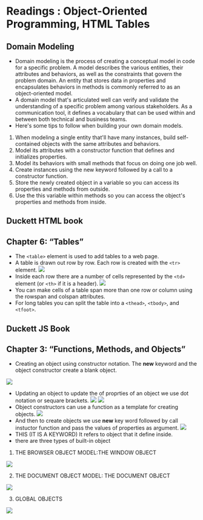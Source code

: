 # Readings : Object-Oriented Programming, HTML Tables
## Domain Modeling
* Domain modeling is the process of creating a conceptual model in code for a specific problem. A model describes the various entities, their attributes and behaviors, as well as the constraints that govern the problem domain. An entity that stores data in properties and encapsulates behaviors in methods is commonly referred to as an object-oriented model.
* A domain model that's articulated well can verify and validate the understanding of a specific problem among various stakeholders. As a communication tool, it defines a vocabulary that can be used within and between both technical and business teams.
* Here's some tips to follow when building your own domain models.

1. When modeling a single entity that'll have many instances, build self-contained objects with the same attributes and behaviors.
2. Model its attributes with a constructor function that defines and initializes properties.
3. Model its behaviors with small methods that focus on doing one job well.
4. Create instances using the new keyword followed by a call to a constructor function.
5. Store the newly created object in a variable so you can access its properties and methods from outside.
6. Use the this variable within methods so you can access the object's properties and methods from inside.

## Duckett HTML book
## Chapter 6: “Tables”
* The `<table>` element is used to add tables to a web
page.
* A table is drawn out row by row. Each row is created
with the `<tr>` element.
![](imgs5/Capture1.PNG)
* Inside each row there are a number of cells
represented by the `<td>` element (or `<th>` if it is a
header).
![](imgs5/Capture2.PNG)
* You can make cells of a table span more than one row
or column using the rowspan and colspan attributes.
* For long tables you can split the table into a `<thead>`,
`<tbody>`, and `<tfoot>`.
## Duckett JS Book
## Chapter 3: “Functions, Methods, and Objects”
* Creating an object using constructor notation.
The **new** keyword and the object constructor create a blank object.

 ![](imgs5/Capture3.PNG)
 * Updating an object
 to update the of proprties of an object we use dot notation or sequare brackets.
 ![](imgs5/Capture4.PNG)
![](imgs5/Capture5.PNG)
* Object constructors can use a function as a template for creating objects.
![](imgs5/Capture6.PNG)
* And then to create objects we use **new** key word followed by call instuctor function and pass the values of properties as argument.
![](imgs5/Capture7.PNG)
* THIS (IT IS A KEYWORD)
It refers to object that it define inside.
* there are three types of built-in object
1. THE BROWSER OBJECT MODEL:THE WINDOW OBJECT

![](imgs5/Capture8.PNG)

2. THE DOCUMENT OBJECT MODEL: THE DOCUMENT OBJECT

![](imgs5/Capture9.PNG)

3. GLOBAL OBJECTS

![](imgs5/Capture10.PNG)
